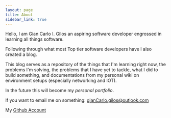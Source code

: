 ```yaml
---
layout: page
title: About
sidebar_link: true
---
```


Hello, I am Gian Carlo I. Gilos an aspiring software developer engrossed in learning all things software.

Following through what most Top tier software developers have I also created a blog.

This blog serves as a repository of the things that I'm learning right now, the problems I'm solving, the problems that I have yet to tackle, 
what I did to build something, and documentations from my personal wiki on environment setups (especially networking and IOT).

In the future this will become my *personal portfolio*.

If you want to email me on something: gianCarlo.gilos@outlook.com

My [Github Account][1] 

[1]: https://github.com/Pofay

